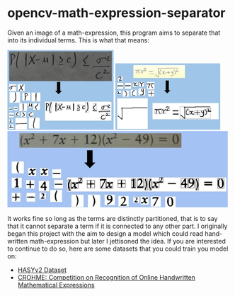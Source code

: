 # opencv-math-expression-separator
Given an image of a math-expression, this program aims to separate that into its individual terms. This is what that means:

![sample](https://github.com/utkarsh-21st/math-expression-seperator/blob/master/sample_results/sample1.jpg "sample") ![sample](https://github.com/utkarsh-21st/math-expression-seperator/blob/master/sample_results/sample2.jpg "sample")
![sample](https://github.com/utkarsh-21st/math-expression-seperator/blob/master/sample_results/sample3.jpg "sample")

It works fine so long as the terms are distinctly partitioned, that is to say that it cannot separate a term if it is connected to any other part.
I originally began this project with the aim to design a model which could read hand-written math-expression but later I jettisoned the idea.
If you are interested to continue to do so, here are some datasets that you could train you model on:
- [HASYv2 Dataset](https://www.kaggle.com/martinthoma/hasyv2-dataset-friend-of-mnist "HASYv2 Dataset")
- [CROHME: Competition on Recognition of Online Handwritten Mathematical Expressions](http://www.iapr-tc11.org/mediawiki/index.php/CROHME:_Competition_on_Recognition_of_Online_Handwritten_Mathematical_Expressions "CROHME: Competition on Recognition of Online Handwritten Mathematical Expressions")

